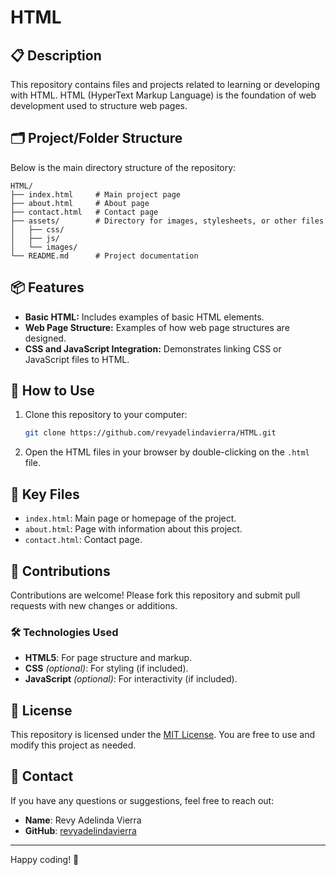 # HTML 

## 📋 Description
This repository contains files and projects related to learning or developing with HTML. HTML (HyperText Markup Language) is the foundation of web development used to structure web pages.

## 🗂️ Project/Folder Structure
Below is the main directory structure of the repository:

```
HTML/
├── index.html     # Main project page
├── about.html     # About page
├── contact.html   # Contact page
├── assets/        # Directory for images, stylesheets, or other files
│   ├── css/
│   ├── js/
│   └── images/
└── README.md      # Project documentation
```

## 📦 Features
- **Basic HTML:** Includes examples of basic HTML elements.
- **Web Page Structure:** Examples of how web page structures are designed.
- **CSS and JavaScript Integration:** Demonstrates linking CSS or JavaScript files to HTML.

## 🚀 How to Use
1. Clone this repository to your computer:
   ```bash
   git clone https://github.com/revyadelindavierra/HTML.git
   ```
2. Open the HTML files in your browser by double-clicking on the `.html` file.

## 📂 Key Files
- `index.html`: Main page or homepage of the project.
- `about.html`: Page with information about this project.
- `contact.html`: Contact page.

## 🤝 Contributions
Contributions are welcome! Please fork this repository and submit pull requests with new changes or additions.

### 🛠️ Technologies Used
- **HTML5**: For page structure and markup.
- **CSS** *(optional)*: For styling (if included).
- **JavaScript** *(optional)*: For interactivity (if included).

## 📄 License
This repository is licensed under the [MIT License](LICENSE). You are free to use and modify this project as needed.

## 📧 Contact
If you have any questions or suggestions, feel free to reach out:
- **Name**: Revy Adelinda Vierra
- **GitHub**: [revyadelindavierra](https://github.com/revyadelindavierra)

---

Happy coding! 🚀
